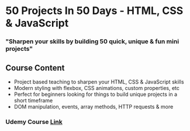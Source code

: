 # 50 Projects In 50 Days - HTML, CSS & JavaScript

### "Sharpen your skills by building 50 quick, unique & fun mini projects"

## Course Content

- Project based teaching to sharpen your HTML, CSS & JavaScript skills
- Modern styling with flexbox, CSS animations, custom properties, etc
- Perfect for beginners looking for things to build unique projects in a short timeframe
- DOM manipulation, events, array methods, HTTP requests & more

### Udemy Course [Link](https://www.udemy.com/course/50-projects-50-days/ '50projects-50days')
